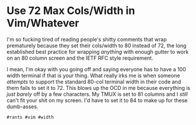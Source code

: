 # Use 72 Max Cols/Width in Vim/Whatever

I'm so fucking tired of reading people's shitty comments that wrap
prematurely because they set their cols/width to 80 instead of 72, the
long established best practice for wrapping *anything* with enough
gutter to work on an 80 column screen and the IETF RFC style
requirement.

I mean, I'm okay with you going off and saying everyone has to have a
100 width terminal if that is your thing. What really irks me is when
someone *attempts* to support the standard 80-col terminal width in
their code and them fails to set it to 72. This blows up the OCD in me
because everything is *just barely* off by a few characters. My TMUX is
set to 81 columns and I *still* can't fit your shit on my screen. I'd
have to set it to 84 to make up for these dumb-asses.

    #rants #vim #width
